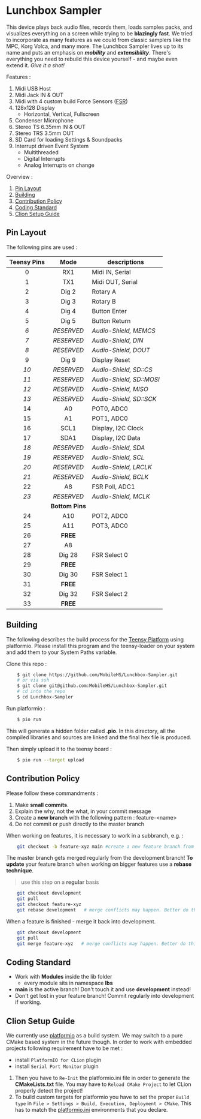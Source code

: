 # Lunchbox Sampler
This device plays back audio files, records them, loads samples packs, and visualizes everything on a screen while trying to be **blazingly fast**.
We tried to incorporate as many features as we could from classic samplers like the MPC, Korg Volca, and many more.
The Lunchbox Sampler lives up to its name and puts an emphasis on ***mobility*** and ***extensibility***. 
There's everything you need to rebuild this device yourself - and maybe even extend it. *Give it a shot!*

Features :
1. Midi USB Host
2. Midi Jack IN & OUT
3. Midi with 4 custom build Force Sensors ([FSR](https://en.wikipedia.org/wiki/Force-sensing_resistor))
4. 128x128 Display
    - Horizontal, Vertical, Fullscreen
5. Condenser Microphone
6. Stereo TS 6.35mm IN & OUT
7. Stereo TRS 3.5mm OUT
8. SD Card for loading Settings & Soundpacks
9. Interrupt driven Event System
    - Multithreaded
    - Digital Interrupts
    - Analog Interrupts on change

Overview :
1. [Pin Layout](#pin-layout)
2. [Building](#building)
3. [Contribution Policy](#contribution-policy)
4. [Coding Standard](#coding-standard)
5. [Clion Setup Guide](#clion-setup-guide)

## Pin Layout
The following pins are used :

| **Teensy Pins** |    **Mode**     | **descriptions**         | 
|:---------------:|:---------------:|--------------------------|
|        0        |       RX1       | Midi IN,  Serial         |
|        1        |       TX1       | Midi OUT, Serial         |
|        2        |      Dig 2      | Rotary A                 |
|        3        |      Dig 3      | Rotary B                 | 
|        4        |      Dig 4      | Button Enter             |
|        5        |      Dig 5      | Button Return            |
|       *6*       |   *RESERVED*    | *Audio-Shield, MEMCS*    |
|       *7*       |   *RESERVED*    | *Audio-Shield, DIN*      |
|       *8*       |   *RESERVED*    | *Audio-Shield, DOUT*     |
|        9        |      Dig 9      | Display Reset            |
|      *10*       |   *RESERVED*    | *Audio-Shield, SD::CS*   |
|      *11*       |   *RESERVED*    | *Audio-Shield, SD::MOSI* |
|      *12*       |   *RESERVED*    | *Audio-Shield, MISO*     |
|      *13*       |   *RESERVED*    | *Audio-Shield, SD::SCK*  |
|       14        |       A0        | POT0, ADC0               |
|       15        |       A1        | POT1, ADC0               |
|       16        |      SCL1       | Display, I2C Clock       |
|       17        |      SDA1       | Display, I2C Data        |
|      *18*       |   *RESERVED*    | *Audio-Shield, SDA*      |
|      *19*       |   *RESERVED*    | *Audio-Shield, SCL*      |
|      *20*       |   *RESERVED*    | *Audio-Shield, LRCLK*    |
|      *21*       |   *RESERVED*    | *Audio-Shield, BCLK*     |
|       22        |       A8        | FSR Poll, ADC1           |
|      *23*       |   *RESERVED*    | *Audio-Shield, MCLK*     |
|                 | **Bottom Pins** |                          |
|       24        |       A10       | POT2, ADC0               |
|       25        |       A11       | POT3, ADC0               |
|       26        |    **FREE**     |                          |
|       27        |       A8        |                          |
|       28        |     Dig 28      | FSR Select 0             |
|       29        |    **FREE**     |                          |
|       30        |     Dig 30      | FSR Select 1             |
|       31        |    **FREE**     |                          |
|       32        |     Dig 32      | FSR Select 2             |
|       33        |    **FREE**     |                          |

## Building
The following describes the build process for the [Teensy Platform](https://www.pjrc.com/) using platformio.
Please install this program and the teensy-loader on your system and add them to your System Paths variable.

Clone this repo :
```bash
    $ git clone https://github.com/MobileHS/Lunchbox-Sampler.git
    # or via ssh
    $ git clone git@github.com:MobileHS/Lunchbox-Sampler.git 
    # cd into the repo
    $ cd Lunchbox-Sampler
```

Run platformio :
```bash
    $ pio run
```
This will generate a hidden folder called **.pio**. In this directory, all the compiled libraries and sources are linked and the final hex file is produced.

Then simply upload it to the teensy board :
```bash
    $ pio run --target upload
```

## Contribution Policy
Please follow these commandments :

1. Make **small commits**.
2. Explain the why, not the what, in your commit message
3. Create a **new branch** with the following pattern : feature-\<name\>
4. Do not commit or push directly to the master branch

When working on features, it is necessary to work in a subbranch, e.g. :

```bash
    git checkout -b feature-xyz main #create a new feature branch from main
```

The master branch gets merged regularly from the development branch! **To update** your feature branch 
when working on bigger features use a **rebase technique**.
> use this step on a **regular** basis

```bash
    git checkout development
    git pull
    git checkout feature-xyz
    git rebase development   # merge conflicts may happen. Better do this step in an IDE!
```

When a feature is finished - merge it back into development.

```bash
    git checkout development
    git pull
    git merge feature-xyz   # merge conflicts may happen. Better do this step in an IDE!
```

## Coding Standard

- Work with **Modules** inside the lib folder
  - every module sits in namespace **lbs**
- **main** is the active branch! Don't touch it and use **development** instead!
- Don't get lost in your feature branch! Commit regularly into development if working.

## Clion Setup Guide

We currently use [platformio](https://docs.platformio.org) as a build system. We may switch to a pure CMake based system in the future though.
In order to work with embedded projects following requirement have to be met :

- install `PlatformIO for CLion` plugin 
- install `Serial Port Monitor` plugin

1. Then you have to `Re-Init` the platformio.ini file in order to generate the **CMakeLists.txt** file. 
You may have to `Reload CMake Project` to let CLion properly detect the project!
2. To build custom targets for platformio you have to set the proper `Build type` in `File > Settings > Build, Execution, Deployment > CMake`.
This has to match the [platformio.ini](platformio.ini) environments that you declare.
